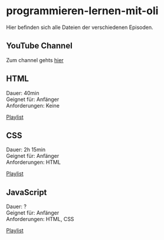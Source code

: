 # programmieren-lernen-mit-oli
Hier befinden sich alle Dateien der verschiedenen Episoden.

## YouTube Channel 

Zum channel gehts [hier](https://www.youtube.com/channel/UCECkwCFUUK3IUphrl_KG04w)

## HTML 

Dauer: 40min\
Geignet für: Anfänger\
Anforderungen: Keine

[Playlist](https://www.youtube.com/watch?v=RT41ih6MXcQ&list=PLFSTTwVw-c1EUaZNNbSiH5KP_t3ERX9j7)

## CSS

Dauer: 2h 15min\
Geignet für: Anfänger\
Anforderungen: HTML

[Playlist](https://www.youtube.com/watch?v=cm1ZDfnbRjA&list=PLFSTTwVw-c1F5K0eBA0C55fYpJrE80LYi&index=1)

## JavaScript

Dauer: ?\
Geignet für: Anfänger\
Anforderungen: HTML, CSS

[Playlist](https://youtube.com/playlist?list=PLFSTTwVw-c1GD-CNWVRHPy6L7OxpkjYxA)